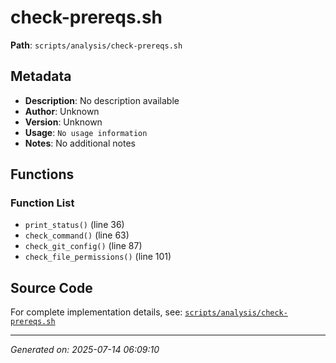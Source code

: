 # check-prereqs.sh

**Path**: `scripts/analysis/check-prereqs.sh`

## Metadata

- **Description**: No description available
- **Author**: Unknown
- **Version**: Unknown
- **Usage**: `No usage information`
- **Notes**: No additional notes

## Functions

### Function List

- `print_status()` (line 36)
- `check_command()` (line 63)
- `check_git_config()` (line 87)
- `check_file_permissions()` (line 101)


## Source Code

For complete implementation details, see: [`scripts/analysis/check-prereqs.sh`](../../scripts/analysis/check-prereqs.sh)

---
*Generated on: 2025-07-14 06:09:10*

